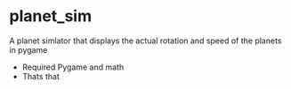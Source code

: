 # planet_sim
A planet simlator that displays the actual rotation and speed of the planets in pygame

- Required Pygame and math
- Thats that
